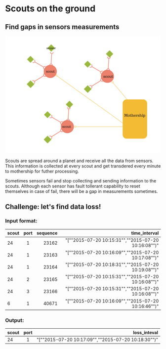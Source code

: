 # Scouts on the ground

## Find gaps in sensors measurements

![Image of Mothership](https://github.com/Svetixbot/scouts-on-the-ground/blob/master/mothership.png)

Scouts are spread around a planet and receive all the data from sensors. This information is collected at every scout and get transdered every minute to mothership for futher processing. 

Sometimes sensors fail and stop collecting and sending information to the scouts. Although each sensor has fault tollerant capability to reset themselves in case of fail, there will be a gap in measurements sometimes. 


## Challenge: let's find data loss!

### Input format: 

| scout| port | sequence | time_interval                                       |
|----- |:----:| --------:| ---------------------------------------------------:|
| 24   | 1    | 23162    | "[""2015-07-20 10:15:31"",""2015-07-20 10:16:08"")" |
|24|1|23163|"[""2015-07-20 10:16:09"",""2015-07-20 10:17:08"")"|
|24|1|23164|"[""2015-07-20 10:18:31"",""2015-07-20 10:19:08"")"|
|24|2|23165|"[""2015-07-20 10:15:31"",""2015-07-20 10:16:08"")"|
|24|3|23166|"[""2015-07-20 10:15:31"",""2015-07-20 10:16:08"")"|
|6|1|40671|"[""2015-07-20 10:16:09"",""2015-07-20 10:16:46"")"|


### Output: 
| scout | port | loss_inteval |
|----- |:----:| --------:|
| 24 | 1 | "[""2015-07-20 10:17:09"",""2015-07-20 10:18:30"")"
